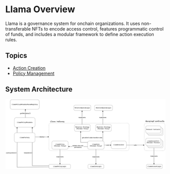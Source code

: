 # Llama Overview

Llama is a governance system for onchain organizations. It uses non-transferable NFTs to encode access control, features programmatic control of funds, and includes a modular framework to define action execution rules.

## Topics
- [Action Creation](./action-creation.md)
- [Policy Management](./policy-management.md)

## System Architecture

![Llama Overview](https://github.com/code-423n4/2023-06-llama/blob/main/diagrams/llama-overview.png)
